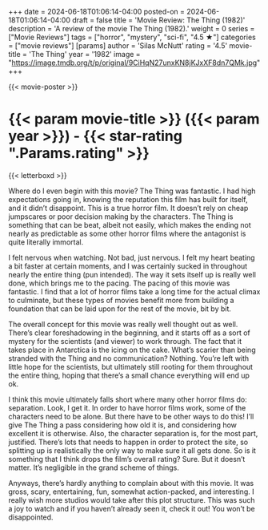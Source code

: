 +++
date = 2024-06-18T01:06:14-04:00
posted-on = 2024-06-18T01:06:14-04:00
draft = false
title = 'Movie Review: The Thing (1982)'
description = 'A review of the movie The Thing (1982).'
weight = 0
series = ["Movie Reviews"]
tags = ["horror", "mystery", "sci-fi", "4.5 ★"]
categories = ["movie reviews"]
[params]
  author = 'Silas McNutt'
  rating = '4.5'
  movie-title = 'The Thing'
  year = '1982'
  image = "https://image.tmdb.org/t/p/original/9CiHqN27unxKN8jKJxXF8dn7QMk.jpg"
+++

{{< movie-poster >}}

# {{< param movie-title >}} ({{< param year >}}) - {{< star-rating ".Params.rating" >}}

{{< letterboxd >}}

Where do I even begin with this movie? The Thing was fantastic. I had high expectations going in, knowing the reputation this film has built for itself, and it didn’t disappoint. This is a true horror film. It doesn’t rely on cheap jumpscares or poor decision making by the characters. The Thing is something that can be beat, albeit not easily, which makes the ending not nearly as predictable as some other horror films where the antagonist is quite literally immortal.

I felt nervous when watching. Not bad, just nervous. I felt my heart beating a bit faster at certain moments, and I was certainly sucked in throughout nearly the entire thing (pun intended). The way it sets itself up is really well done, which brings me to the pacing. The pacing of this movie was fantastic. I find that a lot of horror films take a long time for the actual climax to culminate, but these types of movies benefit more from building a foundation that can be laid upon for the rest of the movie, bit by bit. 

The overall concept for this movie was really well thought out as well. There’s clear foreshadowing in the beginning, and it starts off as a sort of mystery for the scientists (and viewer) to work through. The fact that it takes place in Antarctica is the icing on the cake. What’s scarier than being stranded with the Thing and no communication? Nothing. You’re left with little hope for the scientists, but ultimately still rooting for them throughout the entire thing, hoping that there’s a small chance everything will end up ok.

I think this movie ultimately falls short where many other horror films do: separation. Look, I get it. In order to have horror films work, some of the characters need to be alone. But there have to be other ways to do this! I’ll give The Thing a pass considering how old it is, and considering how excellent it is otherwise. Also, the character separation is, for the most part, justified. There’s lots that needs to happen in order to protect the site, so splitting up is realistically the only way to make sure it all gets done. So is it something that I think drops the film’s overall rating? Sure. But it doesn’t matter. It’s negligible in the grand scheme of things.

Anyways, there’s hardly anything to complain about with this movie. It was gross, scary, entertaining, fun, somewhat action-packed, and interesting. I really wish more studios would take after this plot structure. This was such a joy to watch and if you haven’t already seen it, check it out! You won’t be disappointed.
